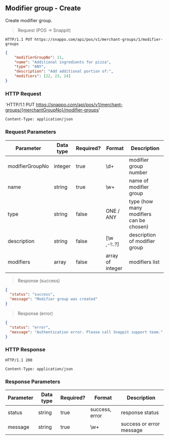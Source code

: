 ## Modifier group - Create

Create modifier group.

> Request (POS -> Snappit)

```
HTTP/1.1 PUT https://snappo.com/api/pos/v1/merchant-groups/1/modifier-groups
```

```json
{
    "modifierGroupNo": 11,
    "name": "Additional ingredients for pizza",
    "type": "ANY",
    "description": "Add additional portion of:",
    "modifiers": [22, 23, 24]
}
```

### HTTP Request

`HTTP/1.1 PUT https://snappo.com/api/pos/v1/merchant-groups/{merchantGroupNo}/modifier-groups'

`Content-Type: application/json`

### Request Parameters

Parameter | Data type | Required? | Format | Description
--------- | --------- | --------- | ------ | -----------
modifierGroupNo | integer | true | \d+ | modifier group number
name | string | true | \w+ | name of modifier group
type | string | false | ONE / ANY | type (how many modifiers can be chosen)
description | string | false | [\w ,-!:\.\?]  | description of modifier group
modifiers | array | false | array of integer | modifiers list

> Response (success)

```json
{
  "status": "success",
  "message": "Modifier group was created"
}
```

> Response (error)

```json
{
  "status": "error",
  "message": "Authentication error. Please call Snappit support team."
}
```

### HTTP Response

`HTTP/1.1 200`

`Content-Type: application/json`

### Response Parameters

Parameter | Data type | Required? | Format | Description
--------- | --------- | --------- | ------ | -----------
status | string | true | success, error | response status
message | string | true | \w+ | success or error message
